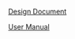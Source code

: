 [Design Document](https://github.com/mipierc/university/blob/main/university/DesignDoc.md)

[User Manual](https://github.com/mipierc/university/blob/main/university/UserManual.md)
